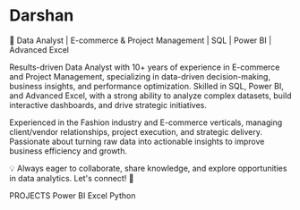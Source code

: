 # Darshan
🚀 Data Analyst | E-commerce & Project Management | SQL | Power BI | Advanced Excel

Results-driven Data Analyst with 10+ years of experience in E-commerce and Project Management, specializing in data-driven decision-making, business insights, and performance optimization. Skilled in SQL, Power BI, and Advanced Excel, with a strong ability to analyze complex datasets, build interactive dashboards, and drive strategic initiatives.

Experienced in the Fashion industry and E-commerce verticals, managing client/vendor relationships, project execution, and strategic delivery. Passionate about turning raw data into actionable insights to improve business efficiency and growth.

💡 Always eager to collaborate, share knowledge, and explore opportunities in data analytics. Let's connect! 🚀

PROJECTS
Power BI 
Excel 
Python



